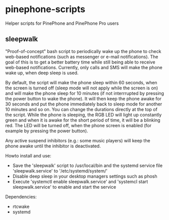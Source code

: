 # pinephone-scripts
Helper scripts for PinePhone and PinePhone Pro users

## sleepwalk
"Proof-of-concept" bash script to periodically wake up the phone to check web-based notifications (such as messenger or e-mail notifications). The goal of this is to get a better battery time while still being able to receive web-based notifications. Currently, only calls and SMS will make the phone wake up, when deep sleep is used.

By default, the script will make the phone sleep within 60 seconds, when the screen is turned off (sleep mode will not apply while the screen is on) and will make the phone sleep for 10 minutes (if not interrrupted by pressing the power button to wake the phone). It will then keep the phone awake for 30 seconds and put the phone immediately back to sleep mode for another 10 minutes and so on. You can change the durations directly at the top of the script. While the phone is sleeping, the RGB LED will light up constantly green and when it is awake for the short period of time, it will be a blinking red. The LED will be turned off, when the phone screen is enabled (for example by pressing the power button).

Any active suspend inhibitors (e.g.: some music players) will keep the phone awake until the inhibitor is deactivated.

Howto install and use:
- Save the 'sleepwalk' script to /usr/local/bin and the systemd service file 'sleepwalk.service' to '/etc/systemd/system/'
- Disable deep sleep in your desktop managers settings such as phosh
- Execute 'systemctl enable sleepwalk.service' and 'systemcl start sleepwalk.service' to enable and start the service

Dependencies:
- rtcwake
- systemd
